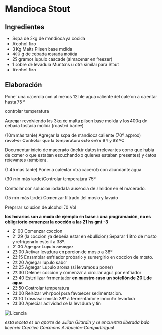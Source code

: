 # Mandioca Stout

## Ingredientes

+ Sopa de 3kg de mandioca ya cocida
+ Alcohol fino
+ 3 Kg Malta Pilsen base molida
+ 400 g de cebada tostada molida
+ 25 gramos lupulo cascade (almacenar en freezer)
+ 1 sobre de levadura Muntons u otra similar para Stout
+ Alcohol fino

## Elaboración

Poner una cacerola con al menos 12l de agua caliente del calefon a calentar hasta 75 º

controlar temperatura

Agregar revolviendo los 3kg de malta pilsen base molida y los 400g de cebada tostada molida (roasted barley)

(10m más tarde) Agregar la sopa de mandioca caliente (70º approx) revolver Controlar que la temperatura este entre 64 y 68 ºC 

Documentar inicio de macerado (incluir datos irrelevantes como que habia de comer o que estaban escuchando o quienes estaban presentes) y datos relevantes (tambien).

(1:45 mas tarde) Poner a calentar otra cacerola con abundante agua

(30 min más tarde)Controlar temperatura 75º

Controlar con solucion iodada la ausencia de almidon en el macerado.

(15 min más tarde) Comenzar filtrado del mosto y lavado 

Preparar solucion de alcohol 70 Vol

**los horarios son a modo de ejemplo en base a una programación, no es obligatorio comenzar la cocción a las 21 hs gmt -3**
+ 21:00  Comenzar coccion
+ 21:29 (la coccion ya deberia estar en ebullicion) Separar 1 litro de mosto  y refrigerarlo esteril a 38º.
+ 21:30  Agregar Lupulo amargor
+ 22:00 Activar levadura en porcion de mosto a 38º
+ 22:15 Ensamblar enfriador probarlo y sumergirlo en coccion de mosto.
+ 22:20 Agregar lupulo sabor
+ 22:25 Agregar Lupulo aroma (si le vamos a poner)
+ 22:30 Detener coccion y comenzar a circular agua por enfriador
+ 22:40 Esterilizar fermentador **en nuestro caso un botellón de 20 L de agua**
+ 22:50 Controlar temperatura 
+ 23:00 Relaizar whirpool para favorecer sedimentacion.
+ 23:10 Trasvasar mosto 38º a fermentador e inocular levadura
+ 23:30 Apreciar actividad de la levadura y fin

![Licencia](http://es.creativecommons.org/blog/wp-content/uploads/2013/04/by-nc-sa.eu_petit.png "Licencia")

*esta receta es un aporte de Julian Girardin y se encuentra liberada bajo licencia Creative Commons Atribución-CompartirIgual*
